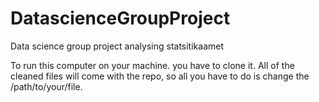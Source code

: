 # DatascienceGroupProject
Data science group project analysing statsitikaamet 

To run this computer on your machine. you have to clone it. All of the cleaned files will come with the repo, so all you have to do is change the /path/to/your/file. 
